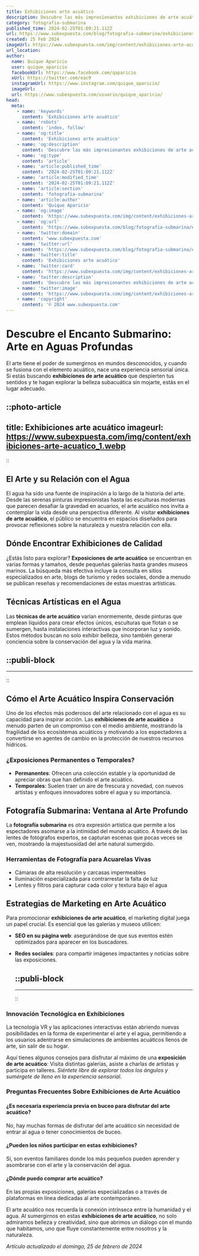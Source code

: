 ```yaml
---
title: Exhibiciones arte acuático
description: Descubre las más impresionantes exhibiciones de arte acuático. Sumérgete en un mundo donde el agua y la creatividad fluyen sin límites.
category: fotografia-submarina
published_time: 2024-02-25T01:09:21.112Z
url: https://www.subexpuesta.com/blog/fotografia-submarina/exhibiciones-arte-acuatico
created: 25 Feb 2024
imageUrl: https://www.subexpuesta.com/img/content/exhibiciones-arte-acuatico_1.webp
url_location:
author:
  name: Quique Aparicio
  user: quique_aparicio
  facebookUrl: https://www.facebook.com/qaparicio
  xUrl: https://twitter.com/eac9
  instagramUrl: https://www.instagram.com/quique_aparicio/
  imageUrl: 
  url: https://www.subexpuesta.com/usuario/quique_aparicio/
head:
  meta:
    - name: 'keywords'
      content: 'Exhibiciones arte acuático'
    - name: 'robots'
      content: 'index, follow'
    - name: 'og:title'
      content: 'Exhibiciones arte acuático'
    - name: 'og:description'
      content: 'Descubre las más impresionantes exhibiciones de arte acuático. Sumérgete en un mundo donde el agua y la creatividad fluyen sin límites.'
    - name: 'og:type'
      content: 'article'
    - name: 'article:published_time'
      content: '2024-02-25T01:09:21.112Z'
    - name: 'article:modified_time'
      content: '2024-02-25T01:09:21.112Z'
    - name: 'article:section'
      content: 'fotografia-submarina'
    - name: 'article:author'
      content: 'Quique Aparicio'
    - name: 'og:image'
      content: 'https://www.subexpuesta.com/img/content/exhibiciones-arte-acuatico_1.webp'
    - name: 'og:url'
      content: 'https://www.subexpuesta.com/blog/fotografia-submarina/exhibiciones-arte-acuatico'
    - name: 'twitter:domain'
      content: 'www.subexpuesta.com'
    - name: 'twitter:url'
      content: 'https://www.subexpuesta.com/blog/fotografia-submarina/exhibiciones-arte-acuatico'
    - name: 'twitter:title'
      content: 'Exhibiciones arte acuático'
    - name: 'twitter:card'
      content: 'https://www.subexpuesta.com/img/content/exhibiciones-arte-acuatico_1.webp'
    - name: 'twitter:description'
      content: 'Descubre las más impresionantes exhibiciones de arte acuático. Sumérgete en un mundo donde el agua y la creatividad fluyen sin límites.'
    - name: 'twitter:image'
      content: 'https://www.subexpuesta.com/img/content/exhibiciones-arte-acuatico_1.webp'
    - name: 'copyright'
      content: '© 2024 www.subexpuesta.com'
---
```

# Descubre el Encanto Submarino: Arte en Aguas Profundas

El arte tiene el poder de sumergirnos en mundos desconocidos, y cuando se fusiona con el elemento acuático, nace una experiencia sensorial única. Si estás buscando **exhibiciones de arte acuático** que despierten tus sentidos y te hagan explorar la belleza subacuática sin mojarte, estás en el lugar adecuado.


::photo-article
---
title: Exhibiciones arte acuático
imageurl: https://www.subexpuesta.com/img/content/exhibiciones-arte-acuatico_1.webp
---
::



## El Arte y su Relación con el Agua

El agua ha sido una fuente de inspiración a lo largo de la historia del arte. Desde las serenas pinturas impresionistas hasta las esculturas modernas que parecen desafiar la gravedad en acuarios, el arte acuático nos invita a contemplar la vida desde una perspectiva diferente. Al visitar **exhibiciones de arte acuático**, el público se encuentra en espacios diseñados para provocar reflexiones sobre la naturaleza y nuestra relación con ella.

## Dónde Encontrar Exhibiciones de Calidad

¿Estás listo para explorar? **Exposiciones de arte acuático** se encuentran en varias formas y tamaños, desde pequeñas galerías hasta grandes museos marinos. La búsqueda más efectiva incluye la consulta en sitios especializados en arte, blogs de turismo y redes sociales, donde a menudo se publican reseñas y recomendaciones de estas muestras artísticas.

## Técnicas Artísticas en el Agua

Las **técnicas de arte acuático** varían enormemente, desde pinturas que emplean líquidos para crear efectos únicos, esculturas que flotan o se sumergen, hasta instalaciones interactivas que incorporan luz y sonido. Estos métodos buscan no solo exhibir belleza, sino también generar conciencia sobre la conservación del agua y la vida marina.


  ::publi-block
  ---
  ---
  ::
  
  

## Cómo el Arte Acuático Inspira Conservación

Uno de los efectos más poderosos del arte relacionado con el agua es su capacidad para inspirar acción. Las **exhibiciones de arte acuático** a menudo parten de un compromiso con el medio ambiente, mostrando la fragilidad de los ecosistemas acuáticos y motivando a los espectadores a convertirse en agentes de cambio en la protección de nuestros recursos hídricos.

### ¿Exposiciones Permanentes o Temporales?

- **Permanentes**: Ofrecen una colección estable y la oportunidad de apreciar obras que han definido el arte acuático.
- **Temporales**: Suelen traer un aire de frescura y novedad, con nuevos artistas y enfoques innovadores sobre el agua y su importancia.

## Fotografía Submarina: Ventana al Arte Profundo

La **fotografía submarina** es otra expresión artística que permite a los espectadores asomarse a la intimidad del mundo acuático. A través de las lentes de fotógrafos expertos, se capturan escenas que pocas veces se ven, mostrando la majestuosidad del arte natural sumergido.

### Herramientas de Fotografía para Acuarelas Vivas

- Cámaras de alta resolución y carcasas impermeables
- Iluminación especializada para contrarrestar la falta de luz
- Lentes y filtros para capturar cada color y textura bajo el agua

## Estrategias de Marketing en Arte Acuático

Para promocionar **exhibiciones de arte acuático**, el marketing digital juega un papel crucial. Es esencial que las galerías y museos utilicen:

- **SEO en su página web**: asegurándose de que sus eventos estén optimizados para aparecer en los buscadores.
- **Redes sociales**: para compartir imágenes impactantes y noticias sobre las exposiciones.


  ::publi-block
  ---
  ---
  ::
  
  

### Innovación Tecnológica en Exhibiciones

La tecnología VR y las aplicaciones interactivas están abriendo nuevas posibilidades en la forma de experimentar el arte y el agua, permitiendo a los usuarios adentrarse en simulaciones de ambientes acuáticos llenos de arte, sin salir de su hogar.

Aquí tienes algunos consejos para disfrutar al máximo de una **exposición de arte acuático**: Visita distintas galerías, asiste a charlas de artistas y participa en talleres. _Siéntete libre de explorar todos los ángulos y sumérgete de lleno en la experiencia sensorial_.

### Preguntas Frecuentes Sobre Exhibiciones de Arte Acuático

#### ¿Es necesaria experiencia previa en buceo para disfrutar del arte acuático?
No, hay muchas formas de disfrutar del arte acuático sin necesidad de entrar al agua o tener conocimientos de buceo.

#### ¿Pueden los niños participar en estas exhibiciones?
Sí, son eventos familiares donde los más pequeños pueden aprender y asombrarse con el arte y la conservación del agua.

#### ¿Dónde puedo comprar arte acuático?
En las propias exposiciones, galerías especializadas o a través de plataformas en línea dedicadas al arte contemporáneo.

El arte acuático nos recuerda la conexión intrínseca entre la humanidad y el agua. Al sumergirnos en estas **exhibiciones de arte acuático**, no solo admiramos belleza y creatividad, sino que abrimos un diálogo con el mundo que habitamos, uno que fluye constantemente entre nosotros y la naturaleza.

_Artículo actualizado el domingo, 25 de febrero de 2024_